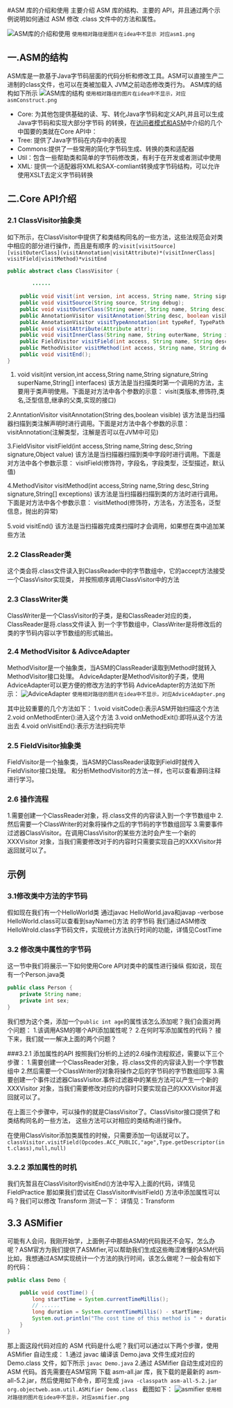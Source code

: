 #ASM 库的介绍和使用
主要介绍 ASM 库的结构、主要的 API，并且通过两个示例说明如何通过 ASM 修改 .class 文件中的方法和属性。

![ASM库的介绍和使用](https://upload-images.jianshu.io/upload_images/4179925-e6b0a552b88874bd.png)
`使用相对路径是图片在idea中不显示 对应asm1.png`

## 一.ASM的结构
ASM库是一款基于Java字节码层面的代码分析和修改工具。ASM可以直接生产二进制的class文件，也可以在类被加载入
JVM之前动态修改类行为。
ASM库的结构如下所示
![ASM库的结构](https://upload-images.jianshu.io/upload_images/4179925-d4f950ec94a12cde.png)
`使用相对路径的图片在idea中不显示，对应asmConstruct.png`

* Core: 为其他包提供基础的读、写、转化Java字节码和定义API,并且可以生成Java字节码和实现大部分字节码
的转换，在[访问者模式和ASM](https://www.jianshu.com/p/e4b8cb0b3204)中介绍的几个中国要的类就在Core API中：
* Tree: 提供了Java字节码在内存中的表现
* Commons:提供了一些常用的简化字节码生成、转换的类和适配器
* Util：包含一些帮助类和简单的字节码修改类，有利于在开发或者测试中使用
* XML: 提供一个适配器将XML和SAX-comliant转换成字节码结构，可以允许使用XSLT去定义字节码转换

## 二.Core API介绍
### 2.1 ClassVisitor抽象类
如下所示，在ClassVisitor中提供了和类结构同名的一些方法，这些法规范会对类中相应的部分进行操作，而且是有顺序
的:`visit[visitSource][visitOuterClass](visitAnnotation|visitAttribute)*(visitInnerClass|
visitField|visitMethod)*visitEnd`

```java
public abstract class ClassVisitor {

        ......
    
    public void visit(int version, int access, String name, String signature, String superName, String[] interfaces);
    public void visitSource(String source, String debug);
    public void visitOuterClass(String owner, String name, String desc);
    public AnnotationVisitor visitAnnotation(String desc, boolean visible);
    public AnnotationVisitor visitTypeAnnotation(int typeRef, TypePath typePath, String desc, boolean visible);
    public void visitAttribute(Attribute attr);
    public void visitInnerClass(String name, String outerName, String innerName, int access);
    public FieldVisitor visitField(int access, String name, String desc, String signature, Object value);
    public MethodVisitor visitMethod(int access, String name, String desc, String signature, String[] exceptions);
    public void visitEnd();
}
```

1. void visit(int version,int access,String name,String signature,String superName,String[] interfaces)
该方法是当扫描类时第一个调用的方法，主要用于类声明使用。下面是对方法中各个参数的示意：
visit(类版本,修饰符,类名,泛型信息,继承的父类,实现的接口)
   
2.AnntationVisitor visitAnnotation(String des,boolean visible)
该方法是当扫描器扫描到类注解声明时进行调用。下面是对方法中各个参数的示意：
visitAnnotation(注解类型，注解是否可以在JVM中可见)

3.FieldVisitor visitField(int access,String name,String desc,String signature,Object value)
该方法是当扫描器扫描到类中字段时进行调用。下面是对方法中各个参数示意：
visitField(修饰符，字段名，字段类型，泛型描述，默认值)

4.MethodVisitor visitMethod(int access,String name,String desc,String signature,String[] exceptions)
该方法是当扫描器扫描到类的方法时进行调用。下面是对方法中各个参数示意：
visitMethod(修饰符，方法名，方法签名，泛型信息，抛出的异常)

5.void visitEnd()
该方法是当扫描器完成类扫描时才会调用，如果想在类中追加某些方法

### 2.2 ClassReader类
这个类会将.class文件读入到ClassReader中的字节数组中，它的accept方法接受一个ClassVisitor实现类，
并按照顺序调用ClassVisitor中的方法

### 2.3 ClassWriter类
ClassWriter是一个ClassVisitor的子类，是和ClassReader对应的类，ClassReader是将.class文件读入
到一个字节数组中，ClassWriter是将修改后的类的字节码内容以字节数组的形式输出。

### 2.4 MethodVisitor & AdivceAdapter
MethodVisitor是一个抽象类，当ASM的ClassReader读取到Method时就转入MethodVisitor接口处理。
AdviceAdapter是MethodVisitor的子类，使用AdviceAdapter可以更方便的修改方法的字节码
AdviceAdapter的方法如下所示：
![AdviceAdapter](https://upload-images.jianshu.io/upload_images/4179925-f5a428b729962860.png)
`使用相对路径的图片在idea中不显示，对应AdviceAdapter.png`

其中比较重要的几个方法如下：
1.void visitCode():表示ASM开始扫描这个方法
2.void onMethodEnter():进入这个方法
3.void onMethodExit():即将从这个方法出去
4.void onVisitEnd():表示方法扫码完毕

### 2.5 FieldVisitor抽象类
FieldVisitor是一个抽象类，当ASM的ClassReader读取到Field时就传入FieldVisitor接口处理。
和分析MethodVisitor的方法一样，也可以查看源码注释进行学习。

### 2.6 操作流程
1.需要创建一个ClassReader对象，将.class文件的内容读入到一个字节数组中
2.然后需要一个ClassWriter的对象将操作之后的字节码的字节数组回写
3.需要事件过滤器ClassVisitor。在调用ClassVisitor的某些方法时会产生一个新的XXXVisitor
对象，当我们需要修改对于的内容时只需要实现自己的XXXVisitor并返回就可以了。

## 示例
### 3.1修改类中方法的字节码
假如现在我们有一个HelloWorld类
通过javac HelloWorld.java和javap -verbose HelloWorld.class可以查看到sayName()方法
的字节码
我们通过ASM修改HelloWrold.class字节码文件，实现统计方法执行时间的功能，详情见CostTime

### 3.2 修改类中属性的字节码
这一节中我们将展示一下如何使用Core API对类中的属性进行操纵
假如说，现在有一个Person.java类
```java
public class Person {
    private String name;
    private int sex;
}
```
我们想为这个类，添加一个`public int age`的属性该怎么添加呢？我们会面对两个问题：
1.该调用ASM的哪个API添加属性呢？
2.在何时写添加属性的代码？
接下来，我们就一一解决上面的两个问题？

###3.2.1 添加属性的API
按照我们分析的上述的2.6操作流程叙述，需要以下三个步骤：
1.需要创建一个ClassReader对象，将.class文件的内容读入到一个字节数组中
2.然后需要一个ClassWriter的对象将操作之后的字节码的字节数组回写
3.需要创建一个事件过滤器ClassVisitor.事件过滤器中的某些方法可以产生一个新的XXXVisitor
对象，当我们需要修改对应的内容时只要实现自己的XXXVisitor并返回就可以了。

在上面三个步骤中，可以操作的就是ClassVisitor了。ClassVisitor接口提供了和类结构同名的一些方法，
这些方法可以对相应的类结构进行操作。

在使用ClassVisitor添加类属性的时候，只需要添加一句话就可以了。
`classVisitor.visitField(Opcodes.ACC_PUBLIC,"age",Type.getDescriptor(int.class),null,null)`

### 3.2.2 添加属性的时机
我们先暂且在ClassVisitor的visitEnd()方法中写入上面的代码，详情见FieldPractice
那如果我们尝试在 ClassVisitor#visitField() 方法中添加属性可以吗？我们可以修改 Transform 测试一下：
详情见：Transform


## 3.3 ASMifier
可能有人会问，我刚开始学，上面例子中那些ASM的代码我还不会写，怎么办呢？ASM官方为我们提供了ASMifier,可以帮助我们生成这些晦涩难懂的ASM代码
比如，我想通过ASM实现统计一个方法的执行时间，该怎么做呢？一般会有如下的代码：
```java
public class Demo {

    public void costTime() {
        long startTime = System.currentTimeMillis();
        // ......
        long duration = System.currentTimeMillis() - startTime;
        System.out.println("The cost time of this method is " + duration + " ms");
    }
}
```
那上面这段代码对应的 ASM 代码是什么呢？我们可以通过以下两个步骤，使用 ASMifier 自动生成：
1.通过 javac 编译该 Demo.java 文件生成对应的 Demo.class 文件，如下所示
`javac Demo.java`
2.通过 ASMifier 自动生成对应的 ASM 代码。首先需要在ASM官网 下载 asm-all.jar 库，我下载的是最新的 asm-all-5.2.jar，然后使用如下命令，即可生成
`java -classpath asm-all-5.2.jar org.objectweb.asm.util.ASMifier Demo.class `
截图如下：
![asmifier](https://upload-images.jianshu.io/upload_images/4179925-0cc8712718f08ea0.png)
`使用相对路径的图片在idea中不显示，对应asmifier.png`





























